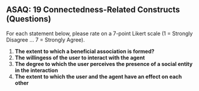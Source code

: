 ## ASAQ: 19 Connectedness-Related Constructs (Questions)

For each statement below, please rate on a 7-point Likert scale (1 = Strongly Disagree … 7 = Strongly Agree).

1.
   **The extent to which a beneficial association is formed?**
2.
   **The willingess of the user to interact with the agent**
3.
   **The degree to which the user perceives the presence of a social entity in the interaction**
4.
   **The extent to which the user and the agent have an effect on each other**
